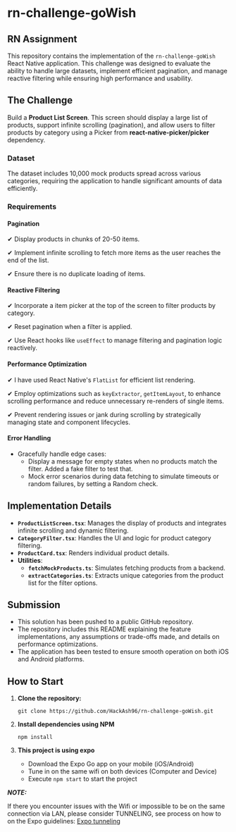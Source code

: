 # rn-challenge-goWish

## RN Assignment

This repository contains the implementation of the `rn-challenge-goWish` React Native application. This challenge was designed to evaluate the ability to handle large datasets, implement efficient pagination, and manage reactive filtering while ensuring high performance and usability.

## The Challenge

Build a **Product List Screen**. This screen should display a large list of products, support infinite scrolling (pagination), and allow users to filter products by category using a Picker from **react-native-picker/picker** dependency.

### Dataset

The dataset includes 10,000 mock products spread across various categories, requiring the application to handle significant amounts of data efficiently.

### Requirements

#### Pagination

✔ Display products in chunks of 20-50 items.

✔ Implement infinite scrolling to fetch more items as the user reaches the end of the list.

✔ Ensure there is no duplicate loading of items.

#### Reactive Filtering

✔ Incorporate a item picker at the top of the screen to filter products by category.

✔ Reset pagination when a filter is applied.

✔ Use React hooks like `useEffect` to manage filtering and pagination logic reactively.

#### Performance Optimization

✔ I have used React Native's `FlatList` for efficient list rendering.

✔ Employ optimizations such as `keyExtractor`, `getItemLayout`, to enhance scrolling performance and reduce unnecessary re-renders of single items.

✔ Prevent rendering issues or jank during scrolling by strategically managing state and component lifecycles.

#### Error Handling

- Gracefully handle edge cases:
  - Display a message for empty states when no products match the filter. Added a fake filter to test that.
  - Mock error scenarios during data fetching to simulate timeouts or random failures, by setting a Random check.

## Implementation Details

- **`ProductListScreen.tsx`**: Manages the display of products and integrates infinite scrolling and dynamic filtering.
- **`CategoryFilter.tsx`**: Handles the UI and logic for product category filtering.
- **`ProductCard.tsx`**: Renders individual product details.
- **Utilities**:
  - **`fetchMockProducts.ts`**: Simulates fetching products from a backend.
  - **`extractCategories.ts`**: Extracts unique categories from the product list for the filter options.

## Submission

- This solution has been pushed to a public GitHub repository.
- The repository includes this README explaining the feature implementations, any assumptions or trade-offs made, and details on performance optimizations.
- The application has been tested to ensure smooth operation on both iOS and Android platforms.

## How to Start

1. **Clone the repository:**

   ```git clone https://github.com/HackAsh96/rn-challenge-goWish.git```
2. **Install dependencies using NPM**

   ```npm install```
3. **This project is using expo**
   - Download the Expo Go app on your mobile (iOS/Android)
   - Tune in on the same wifi on both devices (Computer and Device)
   - Execute ```npm start``` to start the project

***NOTE:***

If there you encounter issues with the Wifi or impossible to be on the same connection via LAN, please consider TUNNELING, see process on how to on the Expo guidelines: [Expo tunneling](https://docs.expo.dev/more/expo-cli/#tunneling)
